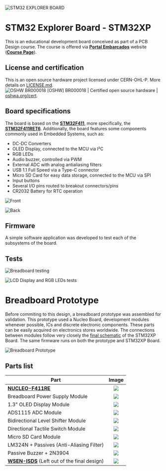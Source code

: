 ![STM32 EXPLORER BOARD](./DOC/IMG/STM32-EXPLORER-BOARD.png)

# STM32 Explorer Board - STM32XP
  
This is an educational development board conceived as part of a PCB Design course. The course is offered via [**Portal Embarcados**](https://embarcados.com.br/) website ([**Course Page**](https://cursos.embarcados.com.br/cursos/projeto-de-pcb-para-sistemas-embarcados/)).

## License and certification
This is an open source hardware project licensed under CERN-OHL-P. More details on [LICENSE.md](./LICENSE.md).  
![OSHW BR000018](./DOC/IMG/certification-mark-BR000018-wide.png)
[OSHW] BR000018 | Certified open source hardware | [oshwa.org/cert](https://certification.oshwa.org/br000018.html).

## Board specifications

The board is based on the [**STM32F411**](https://www.st.com/en/microcontrollers-microprocessors/stm32f411.html), more specifically, the [**STM32F411RET6**](https://www.st.com/en/microcontrollers-microprocessors/stm32f411re.html).
Additionally, the board features some components commonly used in Embedded Systems, such as:
- DC-DC Converters
- OLED Display, connected to the MCU via I²C
- RGB LEDs
- Audio buzzer, controlled via PWM
- External ADC with analog antialiasing filters
- USB 1.1 Full Speed via a Type-C connector
- Micro SD Card for easy data storage, connected to the MCU via SPI
- Input buttons
- Several I/O pins routed to breakout connectors/pins
- CR2032 Battery for RTC operation

![Front](./DOC/IMG/STM32XP-FRONT.png)

![Back](./DOC/IMG/STM32XP-BACK.png)
  
## Firmware

A simple software application was developed to test each of the subsystems of the board.

## Tests

![Breadboard testing](./DOC/IMG/STM32XP-BREADBOARD.png)

![LCD Display and RGB LEDs tests](./DOC/IMG/STM32XP-DISPLAY-AND-LEDs-TEST.png)

# Breadboard Prototype

Before commiting to this design, a breadboard prototype was assembled for validation. This prototype used a Nucleo Board, development modules whenever possible, ICs and discrete electronic components. These parts can be easily acquired on electronics stores worldwide. The connections between modules follow very closely the [final schematic](https://github.com/MechatronixLab/STM32XP/blob/master/HARDWARE/KICAD/STM32XP.pdf) of the STM32XP Board. The same firmware runs on both the prototype and STM32XP Board.

![Breadboard Prototype](./DOC/IMG/BREADBOARD-PROTOTYPE/BREADBOARD-PROTOTYPE.png)  

## Parts list
 
| Part                                                                                                      | Image                                                              |
|-----------------------------------------------------------------------------------------------------------|:------------------------------------------------------------------:|
| [**NUCLEO-F411RE**](https://www.st.com/en/evaluation-tools/nucleo-f411re.html)                            | ![](./DOC/IMG/BREADBOARD-PROTOTYPE/NUCLEO_F411RE.avif)             |
| Breadboard Power Supply Module                                                                            | ![](./DOC/IMG/BREADBOARD-PROTOTYPE/BREADBOARD_POWER_SUPPLY.jpg)    |
| 1.3" OLED Display Module                                                                                  | ![](./DOC/IMG/BREADBOARD-PROTOTYPE/OLED_MODULE.jpg)                |
| ADS1115 ADC Module                                                                                        | ![](./DOC/IMG/BREADBOARD-PROTOTYPE/ADS1115_MODULE.jpg)             |
| Bidirectional Level Shifter Module                                                                        | ![](./DOC/IMG/BREADBOARD-PROTOTYPE/LOGIC_LEVEL_SHIFTER_MODULE.jpg) |
| Directional Tactile Switch Module                                                                         | ![](./DOC/IMG/BREADBOARD-PROTOTYPE/NAVIGATION_SWITCH_MODULE.jpg)   |
| Micro SD Card Module                                                                                      | ![](./DOC/IMG/BREADBOARD-PROTOTYPE/MICRO_SD_MODULE.jpg)            |
| LM324N + Passives (Anti-Aliasing Filter)                                                                  | ![](./DOC/IMG/BREADBOARD-PROTOTYPE/LM324N.PNG)                     |
| Passive Buzzer + 2N3904                                                                                   | ![](./DOC/IMG/BREADBOARD-PROTOTYPE/BUZZER.png)                     |
| [**WSEN-ISDS**](https://www.we-online.com/en/components/products/WSEN-ISDS) (Left out of the final design)| ![](./DOC/IMG/BREADBOARD-PROTOTYPE/WSEN-ISDS.png)                  |


